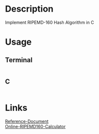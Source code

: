 # Description
Implement RIPEMD-160 Hash Algorithm in C



# Usage
## Terminal
```bash

```
## C
``` C

```



# Links
[Reference-Document](https://en.bitcoin.it/wiki/RIPEMD-160)  
[Online-RIPEMD160-Calculator](https://md5calc.com/hash/ripemd160)  


